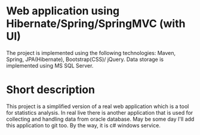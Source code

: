 # Web application using Hibernate/Spring/SpringMVC (with UI)
The project is implemented using the following technologies: Maven, Spring, JPA(Hibernate), Bootstrap(CSS)/ jQuery. Data storage is implemented using MS SQL Server.

# Short description
This project is a simplified version of a real web application which is a tool for statistics analysis. In real live there is another application that is used for collecting and handling data from oracle database. May be some day I'll add this application to git too. By the way, it is c# windows service.
